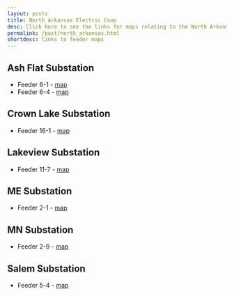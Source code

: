 ```yaml
---
layout: posts
title: North Arkansas Electric Coop
desc: Click here to see the links for maps relating to the North Arkansas Coop.  This is organized by substation/feeders. 
permalink: /post/north_arkansas.html
shortdesc: links to feeder maps
---
```


Ash Flat Substation
-------------------
* Feeder 6-1 - [map](/coop/naec/sash_flat_f6-1.html)
* Feeder 6-4 - [map](/coop/naec/sash_flat_f6-4.html)


Crown Lake Substation
-------------------
* Feeder 16-1 - [map](/coop/naec/scrown_lake_f16-1.html)

Lakeview Substation
-------------------
* Feeder 11-7 - [map](/coop/naec/slakeview_f11-7.html)

ME Substation
--------------
* Feeder 2-1 - [map](/coop/naec/sme_f2_1.html)

MN Substation
--------------
* Feeder 2-9 - [map](/coop/naec/smn_f2_9.html)

Salem Substation
----------------
* Feeder 5-4 - [map](/coop/naec/ssalem_f5-4.html)
